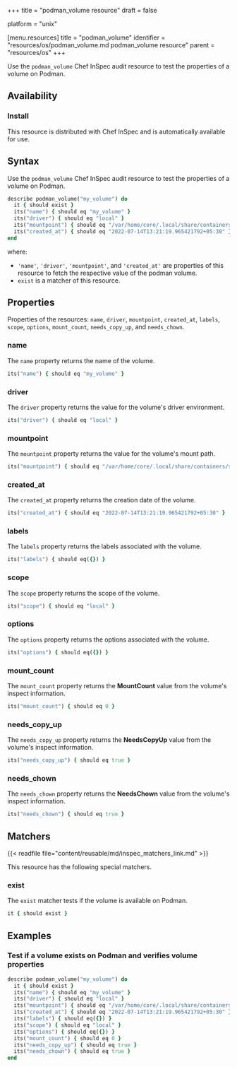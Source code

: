 +++
title = "podman_volume resource"
draft = false

platform = "unix"

[menu.resources]
    title = "podman_volume"
    identifier = "resources/os/podman_volume.md podman_volume resource"
    parent = "resources/os"
+++

Use the `podman_volume` Chef InSpec audit resource to test the properties of a volume on Podman.

## Availability

### Install

This resource is distributed with Chef InSpec and is automatically available for use.

## Syntax

Use the `podman_volume` Chef InSpec audit resource to test the properties of a volume on Podman.

```ruby
describe podman_volume("my_volume") do
  it { should exist }
  its("name") { should eq "my_volume" }
  its("driver") { should eq "local" }
  its("mountpoint") { should eq "/var/home/core/.local/share/containers/storage/volumes/my_volume/_data" }
  its("created_at") { should eq "2022-07-14T13:21:19.965421792+05:30" }
end
```

where:

- `'name'`, `'driver'`, `'mountpoint'`, and `'created_at'` are properties of this resource to fetch the respective value of the podman volume.
- `exist` is a matcher of this resource.

## Properties

Properties of the resources: `name`, `driver`, `mountpoint`, `created_at`, `labels`, `scope`, `options`, `mount_count`, `needs_copy_up`, and `needs_chown`.

### name

The `name` property returns the name of the volume.

```ruby
its("name") { should eq "my_volume" }
```

### driver

The `driver` property returns the value for the volume's driver environment.

```ruby
its("driver") { should eq "local" }
```

### mountpoint

The `mountpoint` property returns the value for the volume's mount path.

```ruby
its("mountpoint") { should eq "/var/home/core/.local/share/containers/storage/volumes/my_volume/_data" }
```

### created_at

The `created_at` property returns the creation date of the volume.

```ruby
its("created_at") { should eq "2022-07-14T13:21:19.965421792+05:30" }
```

### labels

The `labels` property returns the labels associated with the volume.

```ruby
its("labels") { should eq({}) }
```

### scope

The `scope` property returns the scope of the volume.

```ruby
its("scope") { should eq "local" }
```

### options

The `options` property returns the options associated with the volume.

```ruby
its("options") { should eq({}) }
```

### mount_count

The `mount_count` property returns the **MountCount** value from the volume's inspect information.

```ruby
its("mount_count") { should eq 0 }
```

### needs_copy_up

The `needs_copy_up` property returns the **NeedsCopyUp** value from the volume's inspect information.

```ruby
its("needs_copy_up") { should eq true }
```

### needs_chown

The `needs_chown` property returns the **NeedsChown** value from the volume's inspect information.

```ruby
its("needs_chown") { should eq true }
```

## Matchers

{{< readfile file="content/reusable/md/inspec_matchers_link.md" >}}

This resource has the following special matchers.

### exist

The `exist` matcher tests if the volume is available on Podman.

```ruby
it { should exist }
```

## Examples

### Test if a volume exists on Podman and verifies volume properties

```ruby
describe podman_volume("my_volume") do
  it { should exist }
  its("name") { should eq "my_volume" }
  its("driver") { should eq "local" }
  its("mountpoint") { should eq "/var/home/core/.local/share/containers/storage/volumes/my_volume/_data" }
  its("created_at") { should eq "2022-07-14T13:21:19.965421792+05:30" }
  its("labels") { should eq({}) }
  its("scope") { should eq "local" }
  its("options") { should eq({}) }
  its("mount_count") { should eq 0 }
  its("needs_copy_up") { should eq true }
  its("needs_chown") { should eq true }
end
```
